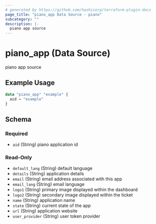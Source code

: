 ```yaml
---
# generated by https://github.com/hashicorp/terraform-plugin-docs
page_title: "piano_app Data Source - piano"
subcategory: ""
description: |-
  piano app source
---
```


# piano_app (Data Source)

piano app source

## Example Usage

```terraform
data "piano_app" "example" {
  aid = "example"
}
```

<!-- schema generated by tfplugindocs -->
## Schema

### Required

- `aid` (String) piano application id

### Read-Only

- `default_lang` (String) default language
- `details` (String) application details
- `email` (String) email address associated with this app
- `email_lang` (String) email language
- `logo1` (String) primary image displayed within the dashboard
- `logo2` (String) secondary image displayed within the ticket
- `name` (String) application name
- `state` (String) current state of the app
- `url` (String) application website
- `user_provider` (String) user token provider
